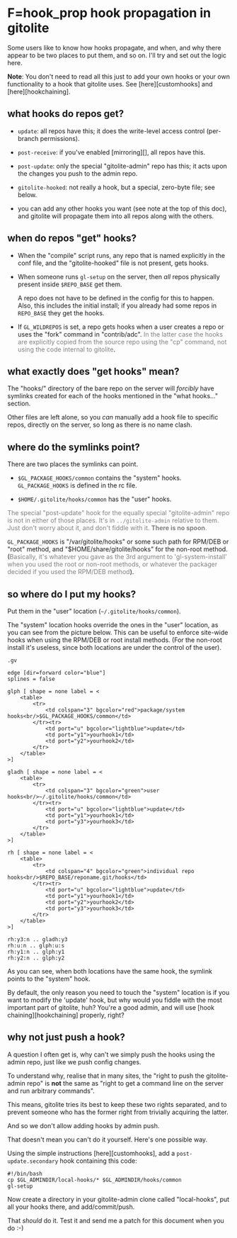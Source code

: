# F=hook_prop hook propagation in gitolite

Some users like to know how hooks propagate, and when, and why there appear to
be two places to put them, and so on.  I'll try and set out the logic here.

**Note**: You don't need to read all this just to add your own hooks or your
own functionality to a hook that gitolite uses.  See [here][customhooks] and
[here][hookchaining].

## what hooks do repos get?

  * `update`: all repos have this; it does the write-level access control
    (per-branch permissions).

  * `post-receive`: if you've enabled [mirroring][], all repos have this.

  * `post-update`: only the special "gitolite-admin" repo has this; it acts
    upon the changes you push to the admin repo.

  * `gitolite-hooked`: not really a hook, but a special, zero-byte file; see
    below.

  * you can add any other hooks you want (see note at the top of this doc),
    and gitolite will propagate them into all repos along with the others.

## when do repos "get" hooks?

  * When the "compile" script runs, any repo that is named explicitly in the
    conf file, and the "gitolite-hooked" file is not present, gets hooks.

  * When someone runs `gl-setup` on the server, then *all* repos physically
    present inside `$REPO_BASE` get them.

    A repo does not have to be defined in the config for this to happen.
    Also, this includes the initial install; if you already had some repos in
    `REPO_BASE` they get the hooks.

  * If `GL_WILDREPOS` is set, a repo gets hooks when a user creates a repo or
    uses the "fork" command in "contrib/adc".  <font color="gray">In the
    latter case the hooks are explicitly copied from the source repo using the
    "cp" command, not using the code internal to gitolite</font>.

## what exactly does "get hooks" mean?

The "hooks/" directory of the bare repo on the server will *forcibly* have
symlinks created for each of the hooks mentioned in the "what hooks..."
section.

Other files are left alone, so you *can* manually add a hook file to specific
repos, directly on the server, so long as there is no name clash.

## where do the symlinks point?

There are two places the symlinks can point.

  * `$GL_PACKAGE_HOOKS/common` contains the "system" hooks.
    `GL_PACKAGE_HOOKS` is defined in the rc file.

  * `$HOME/.gitolite/hooks/common` has the "user" hooks.

<font color="gray">The special "post-update" hook for the equally special
"gitolite-admin" repo is not in either of those places.  It's in
`../gitolite-admin` relative to them.  Just don't worry about it, and don't
fiddle with it.  **There is no spoon**.</font>

`GL_PACKAGE_HOOKS` is "/var/gitolite/hooks" or some such path for RPM/DEB or
"root" method, and "$HOME/share/gitolite/hooks" for the non-root method.
(<font color="gray">Basically, it's whatever you gave as the 3rd argument to
'gl-system-install' when you used the root or non-root methods, or whatever
the packager decided if you used the RPM/DEB method</font>).

## so where do I put my hooks?

Put them in the "user" location (`~/.gitolite/hooks/common`).

The "system" location hooks override the ones in the "user" location, as you
can see from the picture below.  This can be useful to enforce site-wide hooks
when using the RPM/DEB or root install methods.  (For the non-root install
it's useless, since both locations are under the control of the user).

    .gv

    edge [dir=forward color="blue"]
    splines = false

    glph [ shape = none label = <
        <table>
            <tr>
                <td colspan="3" bgcolor="red">package/system hooks<br/>$GL_PACKAGE_HOOKS/common</td>
            </tr><tr>
                <td port="u" bgcolor="lightblue">update</td>
                <td port="y1">yourhook1</td>
                <td port="y2">yourhook2</td>
            </tr>
        </table>
    >]

    gladh [ shape = none label = <
        <table>
            <tr>
                <td colspan="3" bgcolor="green">user hooks<br/>~/.gitolite/hooks/common</td>
            </tr><tr>
                <td port="u" bgcolor="lightblue">update</td>
                <td port="y1">yourhook1</td>
                <td port="y3">yourhook3</td>
            </tr>
        </table>
    >]

    rh [ shape = none label = <
        <table>
            <tr>
                <td colspan="4" bgcolor="green">individual repo hooks<br/>$REPO_BASE/reponame.git/hooks</td>
            </tr><tr>
                <td port="u" bgcolor="lightblue">update</td>
                <td port="y1">yourhook1</td>
                <td port="y2">yourhook2</td>
                <td port="y3">yourhook3</td>
            </tr>
        </table>
    >]

    rh:y3:n .. gladh:y3
    rh:u:n .. glph:u:s
    rh:y1:n .. glph:y1
    rh:y2:n .. glph:y2

As you can see, when both locations have the same hook, the symlink points to
the "system" hook.

By default, the only reason you need to touch the "system" location is if you
want to modify the 'update' hook, but why would you fiddle with the most
important part of gitolite, huh?  You're a good admin, and will use [hook
chaining][hookchaining] properly, right?

## why not just push a hook?

A question I often get is, why can't we simply push the hooks using the admin
repo, just like we push config changes.

To understand why, realise that in many sites, the "right to push the
gitolite-admin repo" is **not** the same as "right to get a command line on
the server and run arbitrary commands".

This means, gitolite tries its best to keep these two rights separated, and to
prevent someone who has the former right from trivially acquiring the latter.

And so we don't allow adding hooks by admin push.

That doesn't mean you can't do it yourself.  Here's one possible way.

Using the simple instructions [here][customhooks], add a
`post-update.secondary` hook containing this code:

    #!/bin/bash
    cp $GL_ADMINDIR/local-hooks/* $GL_ADMINDIR/hooks/common
    gl-setup

Now create a directory in your gitolite-admin clone called "local-hooks", put
all your hooks there, and add/commit/push.

That *should* do it.  Test it and send me a patch for this document when you
do :-)
